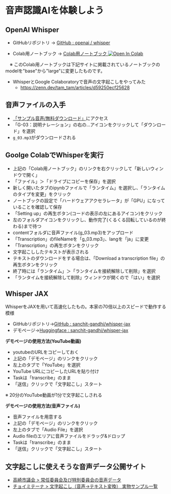 # 音声認識AIを体験しよう

## OpenAI Whisper

- GitHubリポジトリ → [GitHub : openai / whisper](https://github.com/openai/whisper)

- Colab用ノートブック → [Colab用ノートブック ![Open In Colab](https://colab.research.google.com/assets/colab-badge.svg)](https://colab.research.google.com/github/OkinawaOpenLaboratory/ool-tech-connect/blob/main/whisper_large.ipynb)

　※ このColab用ノートブックは下記サイトに掲載されているノートブックのmodelを"base"から"large"に変更したものです。

- WhisperとGoogle Colaboratoryで音声の文字起こしをやってみた
  - https://zenn.dev/tam_tam/articles/d59250ecf25628

## 音声ファイルの入手

- [「サンプル音声/無料ダウンロード」](http://pro-video.jp/voice/announce/)にアクセス
- 「G-03：説明ナレーション」の右の…アイコンをクリックして「ダウンロード」を選択
- `g_03.mp3`がダウンロードされる


## Goolge ColabでWhisperを実行

- 上記の「Colab用ノートブック」のリンクを右クリックして「新しいウィンドウで開く」
- 「ファイル」＞「ドライブにコピーを保存」を選択
- 新しく開いたタブのipynbファイルで「ランタイム」を選択し、「ランタイムのタイプを変更」をクリック
- ノートブックの設定で「ハードウェアアクセラレータ」が「GPU」になっていることを確認して保存
- 「Setting up」の再生ボタン(コードの表示の左にあるアイコン)をクリック
- 左のフォルダアイコンをクリックし、動作完了(くるくる回転しているのが終わる)まで待つ
- contentフォルダに音声ファイル(g_03.mp3)をアップロード
- 「Transcription」のfileNameを「g_03.mp3」、langを「ja」に変更
- 「Transcription」の再生ボタンをクリック
- 文字起こししたテキストが表示される
- テキストのダウンロードをする場合は、「Download a transcription file」の再生ボタンをクリック
- 終了時には「ランタイム」＞「ランタイムを接続解除して削除」を選択
- 「ランタイムを接続解除して削除」ウィンドウが開くので「はい」を選択

## Whisper JAX

WhisperをJAXを用いて高速化したもの。本家の70倍以上のスピードで動作する模様

- GitHubリポジトリ→[GitHub : sanchit-gandhi/whisper-jax](https://github.com/sanchit-gandhi/whisper-jax)
- デモページ→[Huggingface : sanchit-gandhi/whisper-jax](https://huggingface.co/spaces/sanchit-gandhi/whisper-jax)

**デモページの使用方法(YouTube動画)**

- youtubeのURLをコピーしておく
- 上記の「デモページ」のリンクをクリック
- 左上のタブで「YouTube」を選択
- YouTube URLにコピーしたURLを貼り付け
- Taskは「transcribe」のまま
- 「送信」クリックで「文字起こし」スタート

※ 20分のYouTube動画が1分で文字起こしされる

**デモページの使用方法(音声ファイル)**

- 音声ファイルを用意する
- 上記の「デモページ」のリンクをクリック
- 左上のタブで「Audio File」を選択
- Audio fileのエリアに音声ファイルをドラッグ&ドロップ
- Taskは「transcribe」のまま
- 「送信」クリックで「文字起こし」スタート


## 文字起こしに使えそうな音声データ公開サイト

- [高崎市議会 > 常任委員会及び特別委員会の音声データ](https://www.city.takasaki.gunma.jp/docs/2020050800076/)
- [チョイミテーナ > 文字起こし（音声→テキスト変換） 実物サンプル一覧](https://choimitena.com/Audio/Sample)
